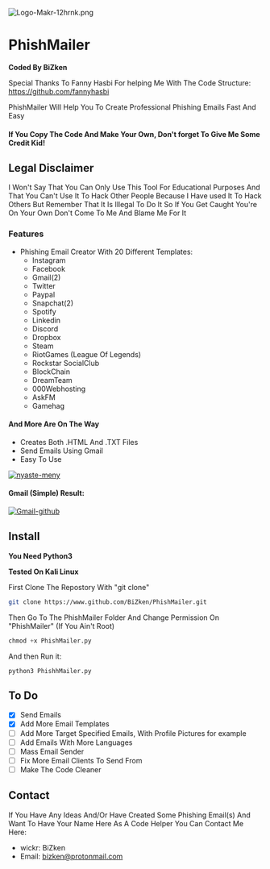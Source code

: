 ![Logo-Makr-12hrnk.png](https://i.postimg.cc/SR4vXjjq/Logo-Makr-12hrnk.png)

# PhishMailer


**Coded By BiZken**

Special Thanks To Fanny Hasbi For helping Me With The Code Structure: https://github.com/fannyhasbi 

PhishMailer Will Help You To Create Professional Phishing Emails Fast And Easy

#### If You Copy The Code And Make Your Own, Don't forget To Give Me Some Credit Kid!

## Legal Disclaimer
I Won't Say That You Can Only Use This Tool For Educational Purposes And That You Can't Use It To Hack Other People
Because I Have used It To Hack Others But Remember That It Is Illegal To Do It So If You Get Caught You're On Your Own
Don't Come To Me And Blame Me For It

### Features
* Phishing Email Creator With 20 Different Templates: 
  * Instagram
  * Facebook
  * Gmail(2)
  * Twitter
  * Paypal
  * Snapchat(2)
  * Spotify
  * Linkedin
  * Discord
  * Dropbox
  * Steam
  * RiotGames (League Of Legends)
  * Rockstar SocialClub
  * BlockChain
  * DreamTeam
  * 000Webhosting
  * AskFM
  * Gamehag
#### And More Are On The Way
* Creates Both .HTML And .TXT Files
* Send Emails Using Gmail
* Easy To Use

<a href="https://imgbb.com/"><img src="https://i.ibb.co/7jHvtgL/nyaste-meny.png" alt="nyaste-meny" border="0"></a>

#### Gmail (Simple) Result:
<a href="https://ibb.co/kSjzn5s"><img src="https://i.ibb.co/hmbr5LJ/Gmail-github.png" alt="Gmail-github" border="0"></a>

## Install
**You Need Python3**

**Tested On Kali Linux**

First Clone The Repostory With "git clone"
```bash
git clone https://www.github.com/BiZken/PhishMailer.git
```
Then Go To The PhishMailer Folder And Change Permission On "PhishMailer" (If You Ain't Root)
```python
chmod +x PhishMailer.py
```
And then Run it:
```Run
python3 PhishhMailer.py
```
## To Do
- [x] Send Emails
- [x] Add More Email Templates
- [ ] Add More Target Specified Emails, With Profile Pictures for example
- [ ] Add Emails With More Languages 
- [ ] Mass Email Sender
- [ ] Fix More Email Clients To Send From
- [ ] Make The Code Cleaner

## Contact
If You Have Any Ideas And/Or Have Created Some Phishing Email(s) And Want To Have Your Name Here As A Code Helper
You Can Contact Me Here:
* wickr:  BiZken
* Email: bizken@protonmail.com

